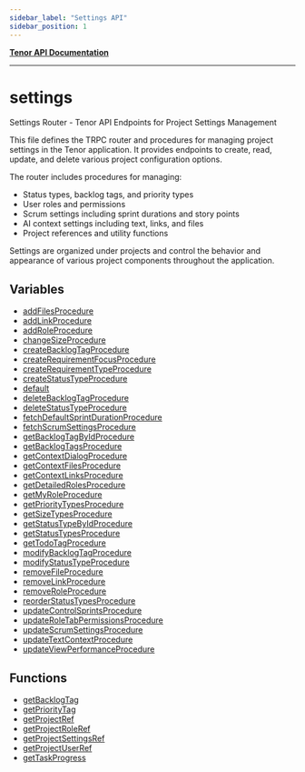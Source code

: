 ```yaml
---
sidebar_label: "Settings API"
sidebar_position: 1
---
```


[**Tenor API Documentation**](../README.md)

***

# settings

Settings Router - Tenor API Endpoints for Project Settings Management

This file defines the TRPC router and procedures for managing project settings in the Tenor application.
It provides endpoints to create, read, update, and delete various project configuration options.

The router includes procedures for managing:
- Status types, backlog tags, and priority types
- User roles and permissions
- Scrum settings including sprint durations and story points
- AI context settings including text, links, and files
- Project references and utility functions

Settings are organized under projects and control the behavior and appearance of various
project components throughout the application.

## Variables

- [addFilesProcedure](variables/addFilesProcedure.md)
- [addLinkProcedure](variables/addLinkProcedure.md)
- [addRoleProcedure](variables/addRoleProcedure.md)
- [changeSizeProcedure](variables/changeSizeProcedure.md)
- [createBacklogTagProcedure](variables/createBacklogTagProcedure.md)
- [createRequirementFocusProcedure](variables/createRequirementFocusProcedure.md)
- [createRequirementTypeProcedure](variables/createRequirementTypeProcedure.md)
- [createStatusTypeProcedure](variables/createStatusTypeProcedure.md)
- [default](variables/default.md)
- [deleteBacklogTagProcedure](variables/deleteBacklogTagProcedure.md)
- [deleteStatusTypeProcedure](variables/deleteStatusTypeProcedure.md)
- [fetchDefaultSprintDurationProcedure](variables/fetchDefaultSprintDurationProcedure.md)
- [fetchScrumSettingsProcedure](variables/fetchScrumSettingsProcedure.md)
- [getBacklogTagByIdProcedure](variables/getBacklogTagByIdProcedure.md)
- [getBacklogTagsProcedure](variables/getBacklogTagsProcedure.md)
- [getContextDialogProcedure](variables/getContextDialogProcedure.md)
- [getContextFilesProcedure](variables/getContextFilesProcedure.md)
- [getContextLinksProcedure](variables/getContextLinksProcedure.md)
- [getDetailedRolesProcedure](variables/getDetailedRolesProcedure.md)
- [getMyRoleProcedure](variables/getMyRoleProcedure.md)
- [getPriorityTypesProcedure](variables/getPriorityTypesProcedure.md)
- [getSizeTypesProcedure](variables/getSizeTypesProcedure.md)
- [getStatusTypeByIdProcedure](variables/getStatusTypeByIdProcedure.md)
- [getStatusTypesProcedure](variables/getStatusTypesProcedure.md)
- [getTodoTagProcedure](variables/getTodoTagProcedure.md)
- [modifyBacklogTagProcedure](variables/modifyBacklogTagProcedure.md)
- [modifyStatusTypeProcedure](variables/modifyStatusTypeProcedure.md)
- [removeFileProcedure](variables/removeFileProcedure.md)
- [removeLinkProcedure](variables/removeLinkProcedure.md)
- [removeRoleProcedure](variables/removeRoleProcedure.md)
- [reorderStatusTypesProcedure](variables/reorderStatusTypesProcedure.md)
- [updateControlSprintsProcedure](variables/updateControlSprintsProcedure.md)
- [updateRoleTabPermissionsProcedure](variables/updateRoleTabPermissionsProcedure.md)
- [updateScrumSettingsProcedure](variables/updateScrumSettingsProcedure.md)
- [updateTextContextProcedure](variables/updateTextContextProcedure.md)
- [updateViewPerformanceProcedure](variables/updateViewPerformanceProcedure.md)

## Functions

- [getBacklogTag](functions/getBacklogTag.md)
- [getPriorityTag](functions/getPriorityTag.md)
- [getProjectRef](functions/getProjectRef.md)
- [getProjectRoleRef](functions/getProjectRoleRef.md)
- [getProjectSettingsRef](functions/getProjectSettingsRef.md)
- [getProjectUserRef](functions/getProjectUserRef.md)
- [getTaskProgress](functions/getTaskProgress.md)
